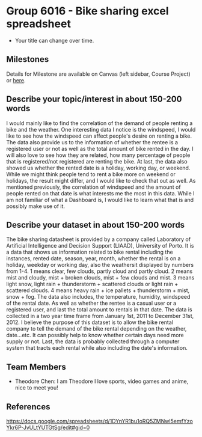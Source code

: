 # Group 6016 - Bike sharing excel spreadsheet

- Your title can change over time.

## Milestones

Details for Milestone are available on Canvas (left sidebar, Course Project) or [here](https://firas.moosvi.com/courses/data301/project/milestone01.html).

## Describe your topic/interest in about 150-200 words

I would mainly like to find the correlation of the demand of people renting a bike and the weather. One interesting data I notice is the windspeed, I would like to see how the windspeed can affect people's desire on renting a bike. The data also provide us to the information of whether the rentee is a registered user or not as well as the total amount of bike rented in the day. I will also love to see how they are related, how many percentage of people that is registered/not registered are renting the bike. At last, the data also showed us whether the rented date is a holiday, working day, or weekend. While we might think people tend to rent a bike more on weekend or holidays, the result might differ, and I would like to check that out as well. As mentioned previously, the correlation of windspeed and the amount of people rented on that date is what interests me the most in this data. While I am not familiar of what a Dashboard is, I would like to learn what that is and possibly make use of it.

## Describe your dataset in about 150-200 words

The bike sharing datasheet is provided by a company called Laboratory of Artificial Intelligence and Decision Support (LIAAD), University of Porto. It is a data that shows us information related to bike rental including the instances, rented date, season, year, month, whether the rental is on a holiday, weekday or working day, also the weathersit displayed by numbers from 1-4. 1 means clear, few clouds, partly cloud and partly cloud. 2 means mist and cloudy, mist + broken clouds, mist + few clouds and mist. 3 means light snow, light rain + thunderstorm + scattered clouds or light rain + scattered clouds. 4 means heavy rain + ice pallets + thunderstorm + mist, snow + fog. The data also includes, the temperature, humidity, windspeed of the rental date. As well as whether the rentee is a casual user or a registered user, and last the total amount to rentals in that date. The data is collected in a two year time frame from January 1st, 2011 to December 31st, 2012. I believe the purpose of this dataset is to allow the bike rental company to tell the demand of the bike rental depending on the weather, date...etc. It can possibly help to know whether certain days need more supply or not. Last, the data is probably collected through a computer system that tracts each rental while also including the date's information. 


## Team Members

- Theodore Chen: I am Theodore I love sports, video games and anime, nice to meet you!


## References

https://docs.google.com/spreadsheets/d/1DYnYR1bu1oRQ5ZMNwl5emfYzoYkr6P-JvULtYUTGtSg/edit#gid=0